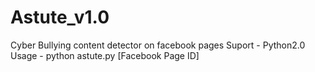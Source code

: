 # Astute_v1.0
Cyber Bullying content detector on facebook pages
Suport - Python2.0
Usage - python astute.py [Facebook Page ID]
